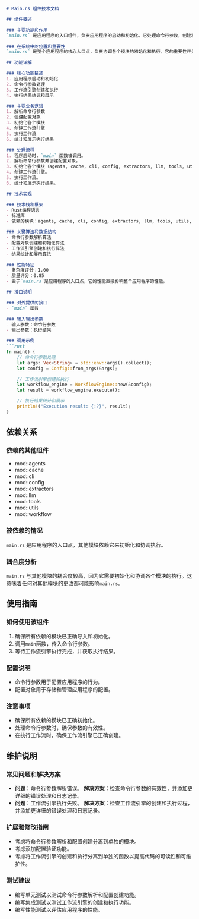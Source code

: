 ```markdown
# Main.rs 组件技术文档

## 组件概述

### 主要功能和作用
`main.rs` 是应用程序的入口组件，负责应用程序的启动和初始化。它处理命令行参数，创建和执行工作流引擎，并统计和展示执行结果。

### 在系统中的位置和重要性
`main.rs` 是整个应用程序的核心入口点，负责协调各个模块的初始化和执行。它的重要性评分为1.00，表明它在系统中具有至关重要的作用。

## 功能详解

### 核心功能描述
1. 应用程序启动和初始化
2. 命令行参数处理
3. 工作流引擎创建和执行
4. 执行结果统计和展示

### 主要业务逻辑
1. 解析命令行参数
2. 创建配置对象
3. 初始化各个模块
4. 创建工作流引擎
5. 执行工作流
6. 统计和展示执行结果

### 处理流程
1. 程序启动时，`main` 函数被调用。
2. 解析命令行参数并创建配置对象。
3. 初始化各个模块（agents, cache, cli, config, extractors, llm, tools, utils, workflow）。
4. 创建工作流引擎。
5. 执行工作流。
6. 统计和展示执行结果。

## 技术实现

### 技术栈和框架
- Rust编程语言
- 标准库
- 依赖的模块：agents, cache, cli, config, extractors, llm, tools, utils, workflow

### 关键算法和数据结构
- 命令行参数解析算法
- 配置对象创建和初始化算法
- 工作流引擎创建和执行算法
- 结果统计和展示算法

### 性能特征
- 复杂度评分：1.00
- 质量评分：0.85
- 由于`main.rs`是应用程序的入口点，它的性能直接影响整个应用程序的性能。

## 接口说明

### 对外提供的接口
- `main` 函数

### 输入输出参数
- 输入参数：命令行参数
- 输出参数：执行结果

### 调用示例
```rust
fn main() {
    // 命令行参数处理
    let args: Vec<String> = std::env::args().collect();
    let config = Config::from_args(&args);

    // 工作流引擎创建和执行
    let workflow_engine = WorkflowEngine::new(&config);
    let result = workflow_engine.execute();

    // 执行结果统计和展示
    println!("Execution result: {:?}", result);
}
```

## 依赖关系

### 依赖的其他组件
- mod::agents
- mod::cache
- mod::cli
- mod::config
- mod::extractors
- mod::llm
- mod::tools
- mod::utils
- mod::workflow

### 被依赖的情况
`main.rs` 是应用程序的入口点，其他模块依赖它来初始化和协调执行。

### 耦合度分析
`main.rs` 与其他模块的耦合度较高，因为它需要初始化和协调各个模块的执行。这意味着任何对其他模块的更改都可能影响`main.rs`。

## 使用指南

### 如何使用该组件
1. 确保所有依赖的模块已正确导入和初始化。
2. 调用`main`函数，传入命令行参数。
3. 等待工作流引擎执行完成，并获取执行结果。

### 配置说明
- 命令行参数用于配置应用程序的行为。
- 配置对象用于存储和管理应用程序的配置。

### 注意事项
- 确保所有依赖的模块已正确初始化。
- 处理命令行参数时，确保参数的有效性。
- 在执行工作流时，确保工作流引擎已正确创建。

## 维护说明

### 常见问题和解决方案
- **问题**：命令行参数解析错误。
  **解决方案**：检查命令行参数的有效性，并添加更详细的错误处理和日志记录。
- **问题**：工作流引擎执行失败。
  **解决方案**：检查工作流引擎的创建和执行过程，并添加更详细的错误处理和日志记录。

### 扩展和修改指南
- 考虑将命令行参数解析和配置创建分离到单独的模块。
- 考虑添加配置验证功能。
- 考虑将工作流引擎的创建和执行分离到单独的函数以提高代码的可读性和可维护性。

### 测试建议
- 编写单元测试以测试命令行参数解析和配置创建功能。
- 编写集成测试以测试工作流引擎的创建和执行功能。
- 编写性能测试以评估应用程序的性能。
```